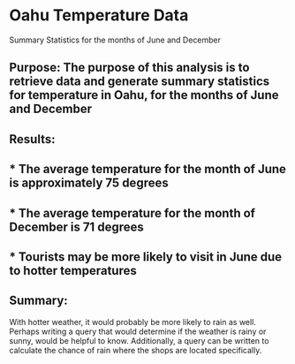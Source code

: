 # Oahu Temperature Data
Summary Statistics for the months of June and December 

## Purpose: The purpose of this analysis is to retrieve data and generate summary statistics for temperature in Oahu, for the months of June and December 




















## Results: 
## * The average temperature for the month of June is approximately 75 degrees 
## * The average temperature for the month of December is 71 degrees 
## * Tourists may be more likely to visit in June due to hotter temperatures 

## Summary: 
With hotter weather, it would probably be more likely to rain as well. Perhaps writing a query that would determine if the weather is rainy or sunny, would be helpful to know. Additionally, a query can be written to calculate the chance of rain where the shops are located specifically. 
 



